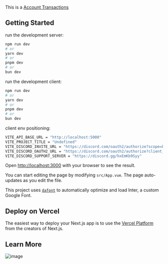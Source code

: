 This is a [Account Transactions](https://discord.gg/7wndxUeDcM)

## Getting Started

run the development server:

```bash
npm run dev
# or
yarn dev
# or
pnpm dev
# or
bun dev
```

run the development client:

```bash
npm run dev
# or
yarn dev
# or
pnpm dev
# or
bun dev
```

client env positioning:

```bash
VITE_API_BASE_URL = "http://localhost:5000"
VITE_PROJECT_TITLE = "Undefined"
VITE_DISCORD_INVITE_URL = "https://discord.com/oauth2/authorize?scope=bot+applications.commands&response_type=code&redirect_uri=http%3A%2F%2Flocalhost%3A3000%2Fcallback&permissions=8&client_id=1154072030388428923&guild_id="
VITE_DISCORD_OAUTH2_URL = "https://discord.com/oauth2/authorize?client_id=1154072030388428923&response_type=code&redirect_uri=http%3A%2F%2Flocalhost%3A3000%2Fcallback&scope=identify+guilds+email"
VITE_DISCORD_SUPPORT_SERVER = "https://discord.gg/hxEmKb9Syy"
```

Open [http://localhost:3000](http://localhost:3000) with your browser to see the result.

You can start editing the page by modifying `src/App.vue`. The page auto-updates as you edit the file.

This project uses [`dafont`](https://www.dafont.com/) to automatically optimize and load Inter, a custom Google Font.

## Deploy on Vercel

The easiest way to deploy your Next.js app is to use the [Vercel Platform](https://vercel.com/new?utm_medium=default-template&filter=vue.js&utm_source=create-vue-app&utm_campaign=create-vue-app-readme) from the creators of Next.js.

## Learn More
![image](https://github.com/deverays/discord-bot-dashboard/assets/129968185/49a2ed49-85c2-433e-a888-d8b5739acef7)
